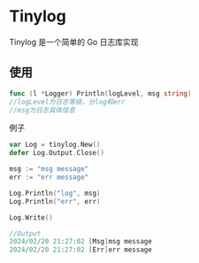 # Tinylog 

Tinylog 是一个简单的 Go 日志库实现

## 使用

```go
func (l *Logger) Println(logLevel, msg string) 
//logLevel为日志等级，分log和err
//msg为日志具体信息
```

例子

```go
var Log = tinylog.New()
defer Log.Output.Close()

msg := "msg message"
err := "err message"

Log.Println("log", msg)
Log.Println("err", err)

Log.Write()

//Output
2024/02/20 21:27:02 [Msg]msg message
2024/02/20 21:27:02 [Err]err message
	
```